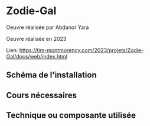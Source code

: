 # Zodie-Gal

Oeuvre réalisée par Abdanor Yara

Oeuvre réalisée en 2023

Lien: https://tim-montmorency.com/2023/projets/Zodie-Gal/docs/web/index.html

## Schéma de l'installation



## Cours nécessaires

## Technique ou composante utilisée
